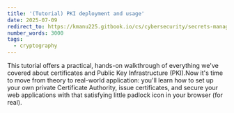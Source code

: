 ```yaml
---
title: '(Tutorial) PKI deployment and usage'
date: 2025-07-09
redirect_to: https://kmanu225.gitbook.io/cs/cybersecurity/secrets-management/pki-demo
number_words: 3000
tags:
  - cryptography
---
```


This tutorial offers a practical, hands-on walkthrough of everything we've covered about certificates and Public Key Infrastructure (PKI).Now it's time to move from theory to real-world application: you'll learn how to set up your own private Certificate Authority, issue certificates, and secure your web applications with that satisfying little padlock icon in your browser (for real).